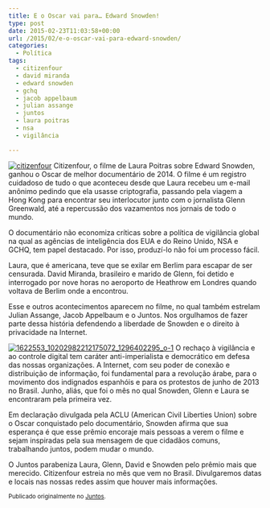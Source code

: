 ```yaml
---
title: E o Oscar vai para… Edward Snowden!
type: post
date: 2015-02-23T11:03:58+00:00
url: /2015/02/e-o-oscar-vai-para-edward-snowden/
categories:
  - Política
tags:
  - citizenfour
  - david miranda
  - edward snowden
  - gchq
  - jacob appelbaum
  - julian assange
  - juntos
  - laura poitras
  - nsa
  - vigilância

---
```

[<img src="https://i2.wp.com/tiagomadeira.com/wp-content/uploads/2016/12/citizenfour.jpg?resize=300%2C188&ssl=1" alt="citizenfour" class="alignright size-medium wp-image-3014" srcset="https://i2.wp.com/tiagomadeira.com/wp-content/uploads/2016/12/citizenfour.jpg?resize=300%2C188&ssl=1 300w, https://i2.wp.com/tiagomadeira.com/wp-content/uploads/2016/12/citizenfour.jpg?resize=768%2C480&ssl=1 768w, https://i2.wp.com/tiagomadeira.com/wp-content/uploads/2016/12/citizenfour.jpg?resize=650%2C406&ssl=1 650w, https://i2.wp.com/tiagomadeira.com/wp-content/uploads/2016/12/citizenfour.jpg?w=800&ssl=1 800w" sizes="(max-width: 300px) 100vw, 300px" data-recalc-dims="1" />][1] Citizenfour, o filme de Laura Poitras sobre Edward Snowden, ganhou o Oscar de melhor documentário de 2014. O filme é um registro cuidadoso de tudo o que aconteceu desde que Laura recebeu um e-mail anônimo pedindo que ela usasse criptografia, passando pela viagem a Hong Kong para encontrar seu interlocutor junto com o jornalista Glenn Greenwald, até a repercussão dos vazamentos nos jornais de todo o mundo.

O documentário não economiza críticas sobre a política de vigilância global na qual as agências de inteligência dos EUA e do Reino Unido, NSA e GCHQ, tem papel destacado. Por isso, produzí-lo não foi um processo fácil.

Laura, que é americana, teve que se exilar em Berlim para escapar de ser censurada. David Miranda, brasileiro e marido de Glenn, foi detido e interrogado por nove horas no aeroporto de Heathrow em Londres quando voltava de Berlim onde a encontrou.

Esse e outros acontecimentos aparecem no filme, no qual também estrelam Julian Assange, Jacob Appelbaum e o Juntos. Nos orgulhamos de fazer parte dessa história defendendo a liberdade de Snowden e o direito à privacidade na Internet.

[<img src="https://i2.wp.com/tiagomadeira.com/wp-content/uploads/2016/12/1622553_10202982212175072_1296402295_o-1.jpg?resize=300%2C199&ssl=1" alt="1622553_10202982212175072_1296402295_o-1" class="alignleft size-medium wp-image-3015" srcset="https://i2.wp.com/tiagomadeira.com/wp-content/uploads/2016/12/1622553_10202982212175072_1296402295_o-1.jpg?resize=300%2C199&ssl=1 300w, https://i2.wp.com/tiagomadeira.com/wp-content/uploads/2016/12/1622553_10202982212175072_1296402295_o-1.jpg?resize=768%2C509&ssl=1 768w, https://i2.wp.com/tiagomadeira.com/wp-content/uploads/2016/12/1622553_10202982212175072_1296402295_o-1.jpg?resize=650%2C431&ssl=1 650w, https://i2.wp.com/tiagomadeira.com/wp-content/uploads/2016/12/1622553_10202982212175072_1296402295_o-1.jpg?w=1208&ssl=1 1208w, https://i2.wp.com/tiagomadeira.com/wp-content/uploads/2016/12/1622553_10202982212175072_1296402295_o-1.jpg?w=1812&ssl=1 1812w" sizes="(max-width: 300px) 100vw, 300px" data-recalc-dims="1" />][2] O rechaço à vigilância e ao controle digital tem caráter anti-imperialista e democrático em defesa das nossas organizações. A Internet, com seu poder de conexão e distribuição de informação, foi fundamental para a revolução árabe, para o movimento dos indignados espanhóis e para os protestos de junho de 2013 no Brasil. Junho, aliás, que foi o mês no qual Snowden, Glenn e Laura se encontraram pela primeira vez.

Em declaração divulgada pela ACLU (American Civil Liberties Union) sobre o Oscar conquistado pelo documentário, Snowden afirma que sua esperança é que esse prêmio encoraje mais pessoas a verem o filme e sejam inspiradas pela sua mensagem de que cidadãos comuns, trabalhando juntos, podem mudar o mundo.

O Juntos parabeniza Laura, Glenn, David e Snowden pelo prêmio mais que merecido. Citizenfour estreia no mês que vem no Brasil. Divulgaremos datas e locais nas nossas redes assim que houver mais informações.

<small>Publicado originalmente no <a href="https://juntos.org.br/2015/02/e-o-oscar-vai-para-edward-snowden/">Juntos</a>.</small>

 [1]: https://i2.wp.com/tiagomadeira.com/wp-content/uploads/2016/12/citizenfour.jpg?ssl=1
 [2]: https://i2.wp.com/tiagomadeira.com/wp-content/uploads/2016/12/1622553_10202982212175072_1296402295_o-1.jpg?ssl=1
